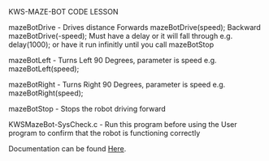 KWS-MAZE-BOT CODE LESSON

mazeBotDrive - Drives distance Forwards mazeBotDrive(speed); 
  Backward mazeBotDrive(-speed);
Must have a delay or it will fall through e.g. delay(1000); or have it run        infinitly until you call mazeBotStop

mazeBotLeft - Turns Left 90 Degrees, parameter is speed e.g. mazeBotLeft(speed); 

mazeBotRight - Turns Right 90 Degrees, parameter is speed e.g. mazeBotRight(speed); 

mazeBotStop - Stops the robot driving forward

KWSMazeBot-SysCheck.c - Run this program before using the User program to confirm
that the robot is functioning correctly

Documentation can be found [Here](https://docs.google.com/document/d/1F3x6_Ht3Rtv3a7GmuicrtHWtO6o9uCQ2IFB9FgxESzM/edit?usp=sharing).

